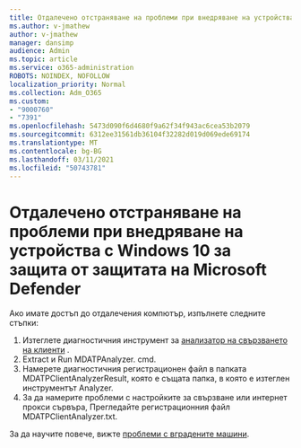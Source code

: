 ```yaml
---
title: Отдалечено отстраняване на проблеми при внедряване на устройства с Windows 10 за защита от защитата на Microsoft Defender
ms.author: v-jmathew
author: v-jmathew
manager: dansimp
audience: Admin
ms.topic: article
ms.service: o365-administration
ROBOTS: NOINDEX, NOFOLLOW
localization_priority: Normal
ms.collection: Adm_O365
ms.custom:
- "9000760"
- "7391"
ms.openlocfilehash: 5473d090f6d4680f9a62f34f943ac6cea53b2079
ms.sourcegitcommit: 6312ee31561db36104f32282d019d069ede69174
ms.translationtype: MT
ms.contentlocale: bg-BG
ms.lasthandoff: 03/11/2021
ms.locfileid: "50743781"
---
```

# <a name="remotely-fix-problems-with-onboarding-windows-10-devices-to-microsoft-defender-advanced-threat-protection"></a>Отдалечено отстраняване на проблеми при внедряване на устройства с Windows 10 за защита от защитата на Microsoft Defender

Ако имате достъп до отдалечения компютър, изпълнете следните стъпки:

1. Изтеглете диагностичния инструмент за [анализатор на свързването на клиенти](https://go.microsoft.com/fwlink/?linkid=2143466) .
2. Extract и Run MDATPAnalyzer. cmd.
3. Намерете диагностичния регистрационен файл в папката MDATPClientAnalyzerResult, която е същата папка, в която е изтеглен инструментът Analyzer.
4. За да намерите проблеми с настройките за свързване или интернет прокси сървъра, Прегледайте регистрационния файл MDATPClientAnalyzer.txt.

За да научите повече, вижте [проблеми с вградените машини](https://go.microsoft.com/fwlink/?linkid=2143634).
